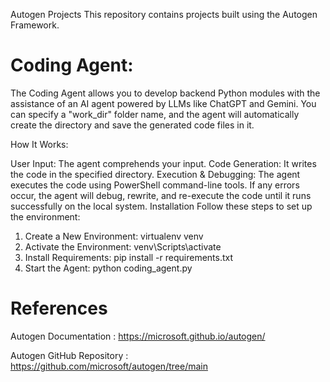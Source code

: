 Autogen Projects
This repository contains projects built using the Autogen Framework.

# Coding Agent:

The Coding Agent allows you to develop backend Python modules with the assistance of an AI agent powered by LLMs like ChatGPT and Gemini. You can specify a "work_dir" folder name, and the agent will automatically create the directory and save the generated code files in it.

How It Works:

User Input: The agent comprehends your input.
Code Generation: It writes the code in the specified directory.
Execution & Debugging: The agent executes the code using PowerShell command-line tools. If any errors occur, the agent will debug, rewrite, and re-execute the code until it runs successfully on the local system.
Installation
Follow these steps to set up the environment:

1. Create a New Environment:
   virtualenv venv
2. Activate the Environment:
   venv\Scripts\activate
3. Install Requirements:
   pip install -r requirements.txt
4. Start the Agent:
   python coding_agent.py






# References
Autogen Documentation : https://microsoft.github.io/autogen/

Autogen GitHub Repository : https://github.com/microsoft/autogen/tree/main


